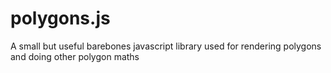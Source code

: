 # polygons.js
A small but useful barebones javascript library used for rendering polygons and doing other polygon maths
